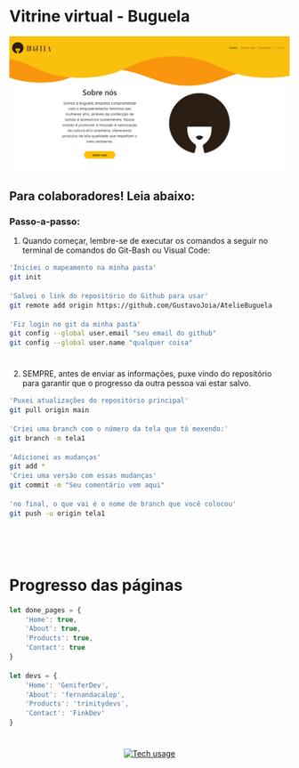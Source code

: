 # Vitrine virtual - Buguela

<img src="./img/imagem_2024-06-10_000259954.png">

## Para colaboradores! Leia abaixo:

### Passo-a-passo:

1. Quando começar, lembre-se de executar os comandos a seguir no terminal de comandos do Git-Bash ou Visual Code:

```sh
'Iniciei o mapeamento na minha pasta'
git init

'Salvei o link do repositório do Github para usar'
git remote add origin https://github.com/GustavoJoia/AtelieBuguela

'Fiz login no git da minha pasta'
git config --global user.email "seu email do github"
git config --global user.name "qualquer coisa"
```

#

2. SEMPRE, antes de enviar as informações, puxe vindo do repositório para garantir que o progresso da outra pessoa vai estar salvo.

```sh
'Puxei atualizações do repositório principal'
git pull origin main

'Criei uma branch com o número da tela que tô mexendo:'
git branch -m tela1

'Adicionei as mudanças'
git add *
'Criei uma versão com essas mudanças'
git commit -m "Seu comentário vem aqui"

'no final, o que vai é o nome de branch que você colocou'
git push -u origin tela1
```

<br><br><br>

# Progresso das páginas
```js
let done_pages = {
    'Home': true,
    'About': true,
    'Products': true,
    'Contact': true
}

let devs = {
    'Home': 'GeniferDev',
    'About': 'fernandacalop',
    'Products': 'trinitydevs',
    'Contact': 'FinkDev'
}
```
<center>

#
[![Tech usage](https://skillicons.dev/icons?i=html,css,js,bootstrap&theme=dark&perline=10)](https://skillicons.dev)
#

</center>
